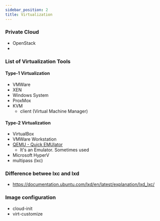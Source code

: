 ```yaml
---
sidebar_position: 2
title: Virtualization
---
```


### Private Cloud 

- OpenStack
- 


### List of Virtualization Tools

#### Type-1 Virtualization

- VMWare
- XEN
- Windows System
- ProxMox
- KVM
  - client (Virtual Machine Manager)

#### Type-2 Virtualization

- VirtualBox
- VMWare Workstation
- [QEMU - Quick EMUlator](https://www.qemu.org/)
  - It's an Emulator. Sometimes used 
- Microsoft HyperV
- multipass (lxc)

### Difference betwee lxc and lxd

- https://documentation.ubuntu.com/lxd/en/latest/explanation/lxd_lxc/

### Image configuration 

- cloud-init
- virt-customize